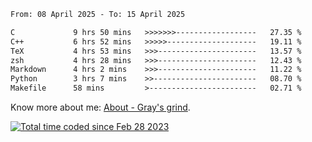 <!--START_SECTION:waka-->

```txt
From: 08 April 2025 - To: 15 April 2025

C             9 hrs 50 mins   >>>>>>>------------------   27.35 %
C++           6 hrs 52 mins   >>>>>--------------------   19.11 %
TeX           4 hrs 53 mins   >>>----------------------   13.57 %
zsh           4 hrs 28 mins   >>>----------------------   12.43 %
Markdown      4 hrs 2 mins    >>>----------------------   11.22 %
Python        3 hrs 7 mins    >>-----------------------   08.70 %
Makefile      58 mins         >------------------------   02.71 %
```

<!--END_SECTION:waka-->

<!-- [![grayxu's github stats](https://github-readme-stats.vercel.app/api?username=grayxu&count_private=true&show_icons=true)](https://github.com/grayxu) -->

Know more about me: [About - Gray's grind](https://www.grayxu.cn/).
<p align="left">
  <a href="https://wakatime.com/@c69eb31e-43a1-463f-8968-c3449e386f57"><img src="https://wakatime.com/badge/user/c69eb31e-43a1-463f-8968-c3449e386f57.svg" title="Total time coded since Feb 28 2023" /></a>
</p>

